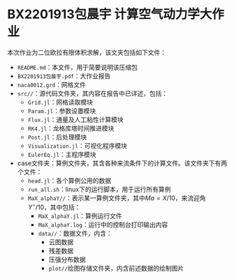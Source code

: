 # BX2201913包晨宇 计算空气动力学大作业

本次作业为二位欧拉有限体积求解，该文夹包括如下文件：

- `README.md`：本文件，用于简要说明该压缩包
- `BX2201913包晨宇.pdf`：大作业报告
- `naca0012.grd`：网格文件
- `src//`：源代码文件夹，其内容在报告中已详述，包括：
  - `Grid.jl`：网格读取模块
  - `Param.jl`：参数设置模块
  - `Flux.jl`：通量及人工粘性计算模块
  - `RK4.jl`：龙格库塔时间推进模块
  - `Post.jl`：后处理模块
  - `Visualization.jl`：可视化程序模块
  - `EulerEq.jl`：主程序模块
- case文件夹：算例文件夹，其含各种来流条件下的计算文件。该文件夹下有两个文件：
  - `head.jl`：各个算例公用的数据
  - `run_all.sh`：linux下的运行脚本，用于运行所有算例
  - `MaX_alphaY//`：表示某一算例文件夹，其中$Ma=X/10$，来流迎角$Y^{\circ}/10$，其中包括：
    - `MaX_alphaY.jl`：算例运行文件
    - `MaX_alphaY.log`：运行中的控制台打印输出内容
    - `data//`：数据文件，内含：
      - 云图数据
      - 残差数据
      - 压强分布数据
      - `plot//`绘图存储文件夹，内含前述数据的绘制图片